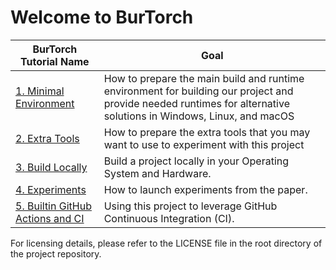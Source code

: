 # Welcome to BurTorch

| BurTorch Tutorial Name                                                   | Goal                                                                                                                                                                                |
|--------------------------------------------------------------------------|-------------------------------------------------------------------------------------------------------------------------------------------------------------------------------------|
| [1. Minimal Environment](./README_1_MIN_TOOLS.md)                        | How to prepare the main build and runtime environment for building our project and provide needed runtimes for alternative solutions in Windows, Linux, and macOS                   |
| [2. Extra Tools](./README_2_EXTRA_TOOLS.md)                              | How to prepare the extra tools that you may want to use to experiment with this project                                                                                             | 
| [3. Build Locally](./README_3_BUILD_LOCALLY.md)                          | Build a project locally in your Operating System and Hardware.                                                                                                                      |
| [4. Experiments](./README_5_EXPERIMENTS.md)                              | How to launch experiments from the paper.                                                                                                                                           | 
| [5. Builtin GitHub Actions and CI](./README_6_BUILTIN_GITHUB_ACTIONS.md) | Using this project to leverage GitHub Continuous Integration (CI).                                                                                                                  | 

For licensing details, please refer to the LICENSE file in the root directory of the project repository.
